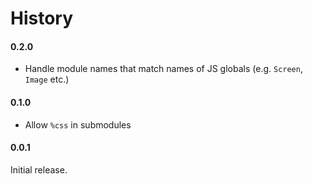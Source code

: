 # History

#### 0.2.0
- Handle module names that match names of JS globals (e.g. `Screen`, `Image` etc.)

#### 0.1.0
- Allow `%css` in submodules

#### 0.0.1
Initial release.
